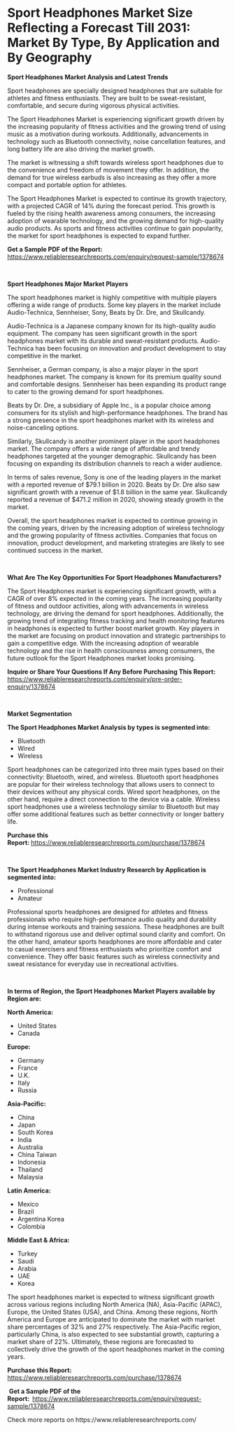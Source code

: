 <p><h1>Sport Headphones Market Size Reflecting a Forecast Till 2031: Market By Type, By Application and By Geography</h1></p><p><strong>Sport Headphones Market Analysis and Latest Trends</strong></p>
<p><p>Sport headphones are specially designed headphones that are suitable for athletes and fitness enthusiasts. They are built to be sweat-resistant, comfortable, and secure during vigorous physical activities.</p><p>The Sport Headphones Market is experiencing significant growth driven by the increasing popularity of fitness activities and the growing trend of using music as a motivation during workouts. Additionally, advancements in technology such as Bluetooth connectivity, noise cancellation features, and long battery life are also driving the market growth.</p><p>The market is witnessing a shift towards wireless sport headphones due to the convenience and freedom of movement they offer. In addition, the demand for true wireless earbuds is also increasing as they offer a more compact and portable option for athletes.</p><p>The Sport Headphones Market is expected to continue its growth trajectory, with a projected CAGR of 14% during the forecast period. This growth is fueled by the rising health awareness among consumers, the increasing adoption of wearable technology, and the growing demand for high-quality audio products. As sports and fitness activities continue to gain popularity, the market for sport headphones is expected to expand further.</p></p>
<p><strong>Get a Sample PDF of the Report:&nbsp;</strong> <a href="https://www.reliableresearchreports.com/enquiry/request-sample/1378674">https://www.reliableresearchreports.com/enquiry/request-sample/1378674</a></p>
<p>&nbsp;</p>
<p><strong>Sport Headphones Major Market Players</strong></p>
<p><p>The sport headphones market is highly competitive with multiple players offering a wide range of products. Some key players in the market include Audio-Technica, Sennheiser, Sony, Beats by Dr. Dre, and Skullcandy.</p><p>Audio-Technica is a Japanese company known for its high-quality audio equipment. The company has seen significant growth in the sport headphones market with its durable and sweat-resistant products. Audio-Technica has been focusing on innovation and product development to stay competitive in the market.</p><p>Sennheiser, a German company, is also a major player in the sport headphones market. The company is known for its premium quality sound and comfortable designs. Sennheiser has been expanding its product range to cater to the growing demand for sport headphones.</p><p>Beats by Dr. Dre, a subsidiary of Apple Inc., is a popular choice among consumers for its stylish and high-performance headphones. The brand has a strong presence in the sport headphones market with its wireless and noise-canceling options.</p><p>Similarly, Skullcandy is another prominent player in the sport headphones market. The company offers a wide range of affordable and trendy headphones targeted at the younger demographic. Skullcandy has been focusing on expanding its distribution channels to reach a wider audience.</p><p>In terms of sales revenue, Sony is one of the leading players in the market with a reported revenue of $79.1 billion in 2020. Beats by Dr. Dre also saw significant growth with a revenue of $1.8 billion in the same year. Skullcandy reported a revenue of $471.2 million in 2020, showing steady growth in the market.</p><p>Overall, the sport headphones market is expected to continue growing in the coming years, driven by the increasing adoption of wireless technology and the growing popularity of fitness activities. Companies that focus on innovation, product development, and marketing strategies are likely to see continued success in the market.</p></p>
<p>&nbsp;</p>
<p><strong>What Are The Key Opportunities For Sport Headphones Manufacturers?</strong></p>
<p><p>The Sport Headphones market is experiencing significant growth, with a CAGR of over 8% expected in the coming years. The increasing popularity of fitness and outdoor activities, along with advancements in wireless technology, are driving the demand for sport headphones. Additionally, the growing trend of integrating fitness tracking and health monitoring features in headphones is expected to further boost market growth. Key players in the market are focusing on product innovation and strategic partnerships to gain a competitive edge. With the increasing adoption of wearable technology and the rise in health consciousness among consumers, the future outlook for the Sport Headphones market looks promising.</p></p>
<p><strong>Inquire or Share Your Questions If Any Before Purchasing This Report:</strong> <a href="https://www.reliableresearchreports.com/enquiry/pre-order-enquiry/1378674">https://www.reliableresearchreports.com/enquiry/pre-order-enquiry/1378674</a></p>
<p>&nbsp;</p>
<p><strong>Market Segmentation</strong></p>
<p><strong>The Sport Headphones Market Analysis by types is segmented into:</strong></p>
<p><ul><li>Bluetooth</li><li>Wired</li><li>Wireless</li></ul></p>
<p><p>Sport headphones can be categorized into three main types based on their connectivity: Bluetooth, wired, and wireless. Bluetooth sport headphones are popular for their wireless technology that allows users to connect to their devices without any physical cords. Wired sport headphones, on the other hand, require a direct connection to the device via a cable. Wireless sport headphones use a wireless technology similar to Bluetooth but may offer some additional features such as better connectivity or longer battery life.</p></p>
<p><strong>Purchase this Report:&nbsp;</strong><a href="https://www.reliableresearchreports.com/purchase/1378674">https://www.reliableresearchreports.com/purchase/1378674</a></p>
<p>&nbsp;</p>
<p><strong>The Sport Headphones Market Industry Research by Application is segmented into:</strong></p>
<p><ul><li>Professional</li><li>Amateur</li></ul></p>
<p><p>Professional sports headphones are designed for athletes and fitness professionals who require high-performance audio quality and durability during intense workouts and training sessions. These headphones are built to withstand rigorous use and deliver optimal sound clarity and comfort. On the other hand, amateur sports headphones are more affordable and cater to casual exercisers and fitness enthusiasts who prioritize comfort and convenience. They offer basic features such as wireless connectivity and sweat resistance for everyday use in recreational activities.</p></p>
<p>&nbsp;</p>
<p><strong>In terms of Region, the Sport Headphones Market Players available by Region are:</strong></p>
<p>
    <p> <strong> North America: </strong>
        <ul>
            <li>United States</li>
            <li>Canada</li>
        </ul>
        </p> 
    <p> <strong> Europe: </strong>
        <ul>
            <li>Germany</li>
            <li>France</li>
            <li>U.K.</li>
            <li>Italy</li>
            <li>Russia</li>
        </ul>
        </p> 
    <p> <strong> Asia-Pacific: </strong>
        <ul>
            <li>China</li>
            <li>Japan</li>
            <li>South Korea</li>
            <li>India</li>
            <li>Australia</li>
            <li>China Taiwan</li>
            <li>Indonesia</li>
            <li>Thailand</li>
            <li>Malaysia</li>
        </ul>
        </p> 
    <p> <strong> Latin America: </strong>
        <ul>
            <li>Mexico</li>
            <li>Brazil</li>
            <li>Argentina Korea</li>
            <li>Colombia</li>
        </ul>
        </p> 
    <p> <strong> Middle East & Africa: </strong>
        <ul>
            <li>Turkey</li>
            <li>Saudi</li>
            <li>Arabia</li>
            <li>UAE</li>
            <li>Korea</li>
        </ul>
    </p>
    </p>
<p><p>The sport headphones market is expected to witness significant growth across various regions including North America (NA), Asia-Pacific (APAC), Europe, the United States (USA), and China. Among these regions, North America and Europe are anticipated to dominate the market with market share percentages of 32% and 27% respectively. The Asia-Pacific region, particularly China, is also expected to see substantial growth, capturing a market share of 22%. Ultimately, these regions are forecasted to collectively drive the growth of the sport headphones market in the coming years.</p></p>
<p><strong>Purchase this Report: </strong><a href="https://www.reliableresearchreports.com/purchase/1378674">https://www.reliableresearchreports.com/purchase/1378674</a></p>
<p>&nbsp;<strong>Get a Sample PDF of the Report:&nbsp;&nbsp;</strong><a href="https://www.reliableresearchreports.com/enquiry/request-sample/1378674">https://www.reliableresearchreports.com/enquiry/request-sample/1378674</a></p>
<p><strong></strong></p>
<p>Check more reports on https://www.reliableresearchreports.com/</p>